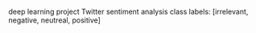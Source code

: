 deep learning project 
Twitter sentiment analysis
class labels:      [irrelevant, negative, neutreal, positive]
